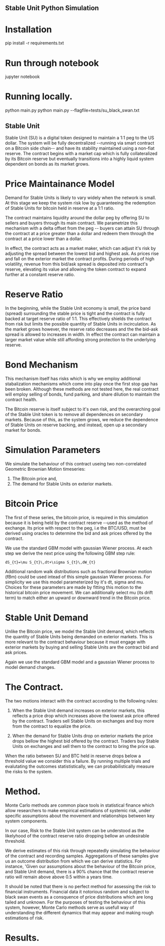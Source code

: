 ## Stable Unit Python Simulation

# Installation
pip install -r requirements.txt

# Run through notebook
jupyter notebook

# Running locally.
python main.py
python main.py --flagfile=tests/su_black_swan.txt 

## Stable Unit

Stable Unit (SU) is a digital token designed to maintain a 1:1 peg to the US 
dollar. The system will be fully decentralized --running via smart contract on a
Bitcoin side chain-- and have its stability maintained using a non-fiat reserve.
The contract begins with a market cap which is fully collateralized by its 
Bitcoin reserve but eventually transitions into a highly liquid system dependent
on bonds as its market grows.

# Price Maintainance Model

Demand for Stable Units is likely to vary widely when the network is small.
At this stage we keep the system risk low by guaranteeing the redemption of 
Stable Units for bitcoin held in reserve at a 1:1 ratio.

The contract maintains liquidity around the dollar peg by offering SU to 
sellers and buyers through its main contract. We parametrize this mechanism with
a delta offset from the peg -- buyers can attain SU through the contract at a 
price greater than a dollar and redeem them through the contract at a price 
lower than a dollar. 

In effect, the contract acts as a market maker, which can adjust it's risk by 
adjusting the spread between the lowest bid and highest ask. As prices rise and
fall on the exterior market the contract profits. During periods of high 
volatility, revenue from this bid/ask spread is deposited into contract's 
reserve, elevating its value and allowing the token contract to expand 
further at a constant reserve ratio. 

# Reserve Ratio

In the beginning, while the Stable Unit economy is small, the price band 
(spread) surrounding the stable price is tight and the contract is fully backed
at target reserve ratio of 1:1. This effectively shields the contract 
from risk but limits the possible quantity of Stable Units in incirculation.
As the market grows however, the reserve ratio decreases and the the bid-ask 
spread is allowed to increases in width. In effect the contract can maintain a 
larger market value while still affording strong protection to the underlying 
reserve. 

# Bond Mechanism

This mechanism itself has risks which is why we employ additional stabalization 
mechanisms which come into play once the first stop gap has been broken. 
Although these methods are not tested here, the real contract will employ 
selling of bonds, fund parking, and share dilution to maintain the contract 
health. 

The Bitcoin reserve is itself subject to it's own risk, and the overarching 
goal of the Stable Unit token is to remove all dependences on secondary 
markets. Because of this, as the system grows, we reduce the dependence of 
Stable Units on reserve backing, and instead, open up a secondary market 
for bonds.

# Simulation Parameters

We simulate the behaviour of this contract useing two non-correlated Geometric 
Brownian Motion timeseries: 
1) The Bitcoin price and,
2) The demand for Stable Units on exterior markets.

# Bitcoin Price

The first of these series, the bitcoin price, is required in this simulation 
because it is being held by the contract reserve --used as the method of 
exchange. Its price with respect to the peg, i.e the BTC/USD, must be 
derived using oracles to determine the bid and ask prices offered by the 
contract.

We use the standard GBM model with gaussian Wiener process. At each step we 
derive the next price using the following GBM step rule:

    dS_{t}=\mu S_{t}\,dt+\sigma S_{t}\,dW_{t}

Additional random walk distributions such as fractional Brownian motion (fBm)
could be used intead of this simple gaussian Wiener process. For simplicity we
use this model parameterized by it's dt, sigma and mu. Choices for these 
parameters are made by fitting this motion to the historical bitcoin price 
movement. We can additionally select mu (its drift term) to match either an 
upward or downward trend in the Bitcoin price. 

# Stable Unit Demand

Unlike the Bitcoin price, we model the Stable Unit demand, which  reflects the 
quantity of Stable Units being demanded on exterior markets. This is more 
relevant to the contract behaviour because it must engage with exterior markets 
by buying and selling Stable Units are the contract bid and ask prices. 

Again we use the standard GBM model and a gaussian Wiener process to model 
demand changes.

# The Contract.
The two motions interact with the contract according to the following rules:

1) When the Stable Unit demand increases on exterior markets, this reflects
a price drop which increases above the lowest ask price offered by the contract.
Traders sell Stable Units on exchanges and buy more from the contract to 
equalize the price.
    
2) When the demand for Stable Units drop on exterior markets the price drops 
bellow the highest bid offered by the contract. Traders buy Stable Units on 
exchanges and sell them to the contract to bring the price up.  
    
When the ratio between SU and BTC held in reserve drops below a threshold value
we consider this a failure. By running multiple trials and evalutating the 
outcomes statististically, we can probabilistically measure the risks to 
the system.

# Method.

Monte Carlo methods are common place tools in statistical finance which allow 
researchers to make empirical estimations of systemic risk, under specific 
assumptions about the movement and relationships between key system components.

In our case, Risk to the Stable Unit system can be understood as the 
likelyhood of the contract reserve ratio dropping bellow an undesirable 
threshold.

We derive estimates of this risk through repeatedly simulating the behaviour of
the contract and recording samples. Aggregations of these samples give us an 
outcome distribution from which we can derive statistics. For instance, 
'Given our assumptions about the behaviour of the Bitcoin price, and Stable 
Unit demand, there is a 90% chance that the contract reserve ratio will remain 
above above 0.5 within a years time.

It should be noted that there is no perfect method for assessing the risk to 
financial instruments. Financial data it notorious random and subject to black 
swan events as a consquence of price distributions which are long tailed and 
unknown. For the purposes of testing the behaviour of this system, however, 
Monte Carlo methods serve as usefull way of understanding the different 
dynamics that may appear and making rough estimations of risk.

# Results.




